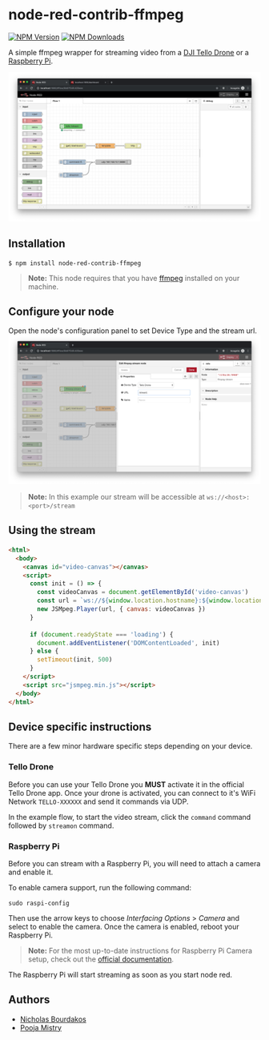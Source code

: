 # node-red-contrib-ffmpeg
[![NPM Version](https://img.shields.io/npm/v/node-red-contrib-ffmpeg.svg)](https://npmjs.org/package/node-red-contrib-ffmpeg)
[![NPM Downloads](https://img.shields.io/npm/dm/node-red-contrib-ffmpeg.svg)](https://npmjs.org/package/node-red-contrib-ffmpeg)

A simple ffmpeg wrapper for streaming video from a [DJI Tello Drone](https://www.ryzerobotics.com/tello) or a [Raspberry Pi](https://www.raspberrypi.org/).

![](images/example.png)

## Installation
```
$ npm install node-red-contrib-ffmpeg
```

> **Note:** This node requires that you have [ffmpeg](https://ffmpeg.org/) installed on your machine.

## Configure your node
Open the node's configuration panel to set Device Type and the stream url.
![](images/configure.png)
> **Note:** In this example our stream will be accessible at `ws://<host>:<port>/stream`

## Using the stream
```html
<html>
  <body>
    <canvas id="video-canvas"></canvas>
    <script>
      const init = () => {
        const videoCanvas = document.getElementById('video-canvas')
        const url = `ws://${window.location.hostname}:${window.location.port}/stream`
        new JSMpeg.Player(url, { canvas: videoCanvas })
      }
      
      if (document.readyState === 'loading') {
        document.addEventListener('DOMContentLoaded', init)
      } else {
        setTimeout(init, 500)
      }
    </script>
    <script src="jsmpeg.min.js"></script>
  </body>
</html>
```

## Device specific instructions
There are a few minor hardware specific steps depending on your device.

### Tello Drone
Before you can use your Tello Drone you **MUST** activate it in the official Tello Drone app.
Once your drone is activated, you can connect to it's WiFi Network `TELLO-XXXXXX` and send it commands via UDP.

In the example flow, to start the video stream, click the `command` command followed by `streamon` command.

### Raspberry Pi
Before you can stream with a Raspberry Pi, you will need to attach a camera and enable it.

To enable camera support, run the following command:
```
sudo raspi-config
```

Then use the arrow keys to choose _Interfacing Options_ > _Camera_ and select to enable the camera. Once the camera is enabled, reboot your Raspberry Pi.

> **Note:** For the most up-to-date instructions for Raspberry Pi Camera setup, check out the [official documentation](https://www.raspberrypi.org/documentation/configuration/camera.md).

The Raspberry Pi will start streaming as soon as you start node red.

## Authors
- [Nicholas Bourdakos](https://github.com/bourdakos1)
- [Pooja Mistry ](https://github.com/pmmistry)
